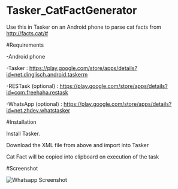 Tasker_CatFactGenerator
=======================

Use this in Tasker on an Android phone to parse cat facts from http://facts.cat/#

#Requirements

-Android phone

-Tasker : https://play.google.com/store/apps/details?id=net.dinglisch.android.taskerm

-RESTask (optional) : https://play.google.com/store/apps/details?id=com.freehaha.restask

-WhatsApp (optional) : https://play.google.com/store/apps/details?id=net.zhdev.whatstasker

#Installation

Install Tasker.

Download the XML file from above and import into Tasker

Cat Fact will be copied into clipboard on execution of the task

#Screenshot

![Whatsapp Screenshot](http://i.imgur.com/6BzYc4d.jpg)
